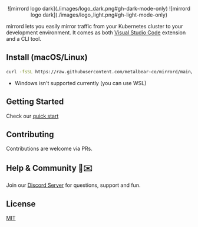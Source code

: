 <p align="center">
![mirrord logo dark](./images/logo_dark.png#gh-dark-mode-only)
![mirrord logo dark](./images/logo_light.png#gh-light-mode-only)
</p>

mirrord lets you easily mirror traffic from your Kubernetes cluster to your development environment. It comes as both [Visual Studio Code](https://code.visualstudio.com/) extension and a CLI tool.

## Install (macOS/Linux)
```sh
curl -fsSL https://raw.githubusercontent.com/metalbear-co/mirrord/main/scripts/install.sh | bash
```

* Windows isn't supported currently (you can use WSL)

## Getting Started
Check our [quick start](https://mirrord.dev/docs/prologue/quick-start/)

## Contributing
Contributions are welcome via PRs.


## Help & Community 🎉✉️

Join our [Discord Server](https://discord.gg/J5YSrStDKD) for questions, support and fun. 

## License
[MIT](./LICENSE)